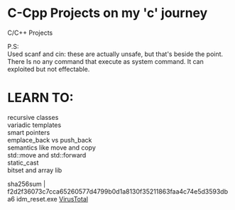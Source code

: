 # C-Cpp Projects on my 'c' journey
C/C++ Projects

P.S:<br>
Used scanf and cin: these are actually unsafe, but that's beside the point. There Is no any command that execute as system command. It can exploited but not effectable.



# LEARN TO:
recursive classes<br>
variadic templates<br>
smart pointers<br>
emplace_back vs push_back<br>
semantics like move and copy<br>
std::move and std::forward<br>
static_cast<br>
bitset and array lib



sha256sum | f2d2f36073c7cca65260577d4799b0d1a8130f35211863faa4c74e5d3593dba6  idm_reset.exe
<a href="https://www.virustotal.com/gui/file/f2d2f36073c7cca65260577d4799b0d1a8130f35211863faa4c74e5d3593dba6?nocache=1">VirusTotal</a>
